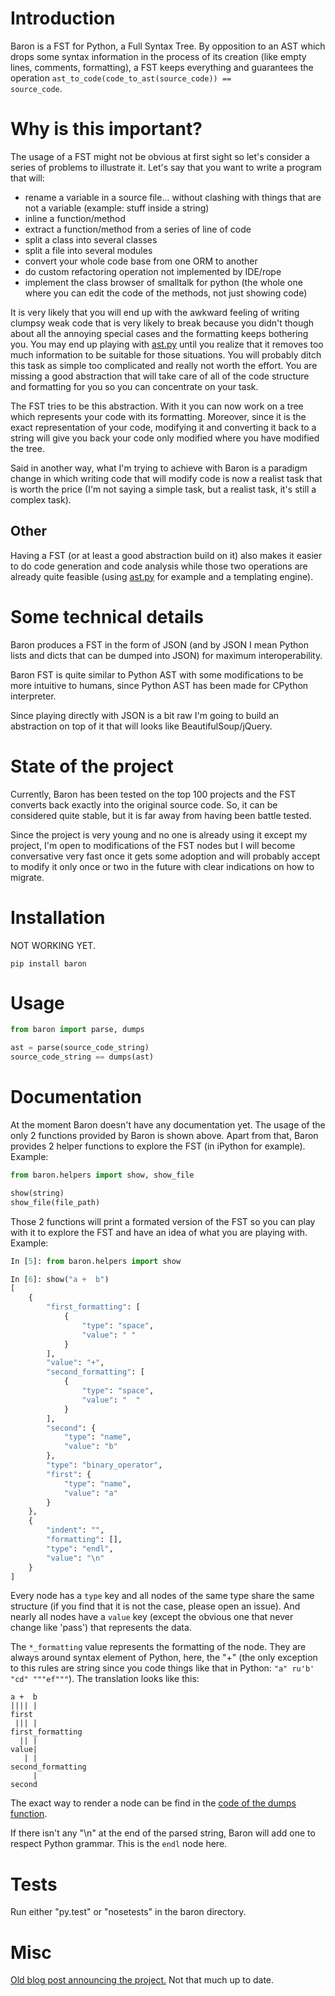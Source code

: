 Introduction
============

Baron is a FST for Python, a Full Syntax Tree. By opposition to an AST which
drops some syntax information in the process of its creation (like empty lines,
comments, formatting), a FST keeps everything and guarantees the operation
<code>ast\_to\_code(code\_to\_ast(source\_code)) == source\_code</code>.

Why is this important?
======================

The usage of a FST might not be obvious at first sight so let's consider a
series of problems to illustrate it. Let's say that you want to write a program that will:

* rename a variable in a source file... without clashing with things that are not a variable (example: stuff inside a string)
* inline a function/method
* extract a function/method from a series of line of code
* split a class into several classes
* split a file into several modules
* convert your whole code base from one ORM to another
* do custom refactoring operation not implemented by IDE/rope
* implement the class browser of smalltalk for python (the whole one where you can edit the code of the methods, not just showing code)

It is very likely that you will end up with the awkward feeling of writing
clumpsy weak code that is very likely to break because you didn't though about
all the annoying special cases and the formatting keeps bothering you. You may
end up playing with [ast.py](http://docs.python.org/2/library/ast.html) until
you realize that it removes too much information to be suitable for those
situations. You will probably ditch this task as simple too complicated and
really not worth the effort. You are missing a good abstraction that will take
care of all of the code structure and formatting for you so you can concentrate
on your task.

The FST tries to be this abstraction. With it you can now work on a tree which
represents your code with its formatting. Moreover, since it is the exact
representation of your code, modifying it and converting it back to a string
will give you back your code only modified where you have modified the tree.

Said in another way, what I'm trying to achieve with Baron is a paradigm change in
which writing code that will modify code is now a realist task that is worth
the price (I'm not saying a simple task, but a realist task, it's still a
complex task).

Other
-----

Having a FST (or at least a good abstraction build on it) also makes it easier
to do code generation and code analysis while those two operations are already
quite feasible (using [ast.py](http://docs.python.org/2/library/ast.html) for
example and a templating engine).

Some technical details
======================

Baron produces a FST in the form of JSON (and by JSON I mean Python lists
and dicts that can be dumped into JSON) for maximum interoperability.

Baron FST is quite similar to Python AST with some modifications to be more
intuitive to humans, since Python AST has been made for CPython interpreter.

Since playing directly with JSON is a bit raw I'm going to build an abstraction
on top of it that will looks like BeautifulSoup/jQuery.

State of the project
====================

Currently, Baron has been tested on the top 100 projects and the FST converts
back exactly into the original source code. So, it can be considered quite
stable, but it is far away from having been battle tested.

Since the project is very young and no one is already using it except my
project, I'm open to modifications of the FST nodes but I will become
conversative very fast once it gets some adoption and will probably accept to
modify it only once or two in the future with clear indications on how to
migrate.

Installation
============

NOT WORKING YET.

    pip install baron

Usage
=====

```python
from baron import parse, dumps

ast = parse(source_code_string)
source_code_string == dumps(ast)
```

Documentation
=============

At the moment Baron doesn't have any documentation yet. The usage of the only
2 functions provided by Baron is shown above. Apart from that, Baron provides 2
helper functions to explore the FST (in iPython for example). Example:

```python
from baron.helpers import show, show_file

show(string)
show_file(file_path)
```

Those 2 functions will print a formated version of the FST so you can play with
it to explore the FST and have an idea of what you are playing with. Example:

```python
In [5]: from baron.helpers import show

In [6]: show("a +  b")
[
    {
        "first_formatting": [
            {
                "type": "space", 
                "value": " "
            }
        ], 
        "value": "+", 
        "second_formatting": [
            {
                "type": "space", 
                "value": "  "
            }
        ], 
        "second": {
            "type": "name", 
            "value": "b"
        }, 
        "type": "binary_operator", 
        "first": {
            "type": "name", 
            "value": "a"
        }
    }, 
    {
        "indent": "", 
        "formatting": [], 
        "type": "endl", 
        "value": "\n"
    }
]
```

Every node has a <code>type</code> key and all nodes of the same type share the same
structure (if you find that it is not the case, please open an issue). And
nearly all nodes have a <code>value</code> key (except the obvious one that
never change like 'pass') that represents the data.

The <code>*\_formatting</code> value represents the formatting of the node. They
are always around syntax element of Python, here, the "+" (the only exception
to this rules are string since you code things like that in Python:
<code>"a" ru'b' "cd" """ef"""</code>). The translation
looks like this:

    a +  b
    |||| |
    first
     ||| |
    first_formatting
      || |
    value|
       | |
    second_formatting
         |
    second

The exact way to render a node can be find in the [code of the dumps
function](https://github.com/Psycojoker/baron/blob/master/baron/dumper.py).

If there isn't any "\n" at the end of the parsed string, Baron will add one to
respect Python grammar. This is the <code>endl</code> node here.

Tests
=====
Run either "py.test" or "nosetests" in the baron directory.

Misc
====
[Old blog post announcing the project.](http://worlddomination.be/blog/2013/the-baron-project-part-1-what-and-why.html) Not that much up to date.

